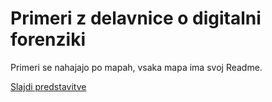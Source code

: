 # Primeri z delavnice o digitalni forenziki

Primeri se nahajajo po mapah, vsaka mapa ima svoj Readme.

[Slajdi predstavitve](https://overlordtm.github.io/predstavitev-forenzika/)